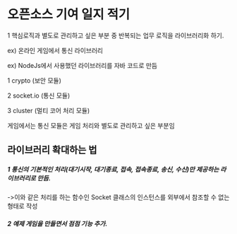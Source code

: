 <h1>오픈소스 기여 일지 적기</h1>

1 핵심로직과 별도로 관리하고 싶은 부분 중 반복되는 업무 로직을 라이브러리화 하기.

ex) 온라인 게임에서 통신 라이브러리

ex) NodeJs에서 사용했던 라이브러리를 자바 코드로 만듬

1 crypto (보안 모듈)

2 socket.io (통신 모듈)

3 cluster (멀티 코어 처리 모듈)


게임에서는 통신 모듈은 게임 처리와 별도로 관리하고 싶은 부분임 

<h2>라이브러리 확대하는 법</h2>

<h5>1 통신의 기본적인 처리(대기시작, 대기종료, 접속, 접속종료, 송신, 수신)만 제공하는 라이브러리로 만듬.</h5>

->이와 같은 처리를 하는 함수인 Socket 클래스의 인스턴스를 외부에서 참조할 수 없는 형태로 작성

<h5>2 예제 게임을 만들면서 점점 기능 추가.</h5>

